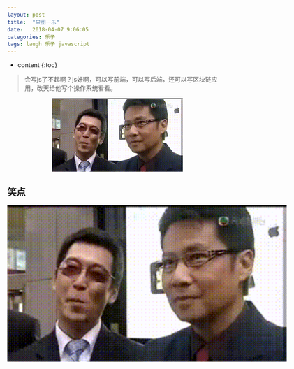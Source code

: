 ```yaml
---
layout: post
title:  "只图一乐"
date:   2018-04-07 9:06:05
categories: 乐子
tags: laugh 乐子 javascript
---
```


* content
{:toc}

> 会写js了不起啊？js好啊，可以写前端，可以写后端，还可以写区块链应用，改天给他写个操作系统看看。
<div style="width:300px; height: 168px; margin: 0 auto">
<img style="width:300px; height: 168px;" src="https://raw.githubusercontent.com/centosl/imageslibrary/master/laugh/640.gif">
</div>




## 笑点

<div style="width:640px; height: 450px; margin: 0 auto">
<img  style="width:640px; height: auto;" src="https://raw.githubusercontent.com/centosl/imageslibrary/master/laugh/640.gif">
</div>